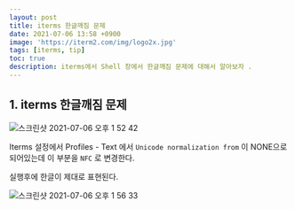 ```yaml
---
layout: post
title: iterms 한글깨짐 문제
date: 2021-07-06 13:58 +0900
image: 'https://iterm2.com/img/logo2x.jpg'
tags: [iterms, tip]
toc: true
description: iterms에서 Shell 창에서 한글깨짐 문제에 대해서 알아보자 .
---
```

## 1. iterms 한글깨짐 문제 


![스크린샷 2021-07-06 오후 1 52 42](https://user-images.githubusercontent.com/28615416/124544289-cb5d1080-de61-11eb-9a78-6d411202b929.png)

Iterms 설정에서 Profiles - Text 에서 `Unicode normalization from` 이 NONE으로 되어있는데 이 부분을 `NFC` 로 변경한다. 


실행후에 한글이 제대로 표현된다.

![스크린샷 2021-07-06 오후 1 56 33](https://user-images.githubusercontent.com/28615416/124544381-fba4af00-de61-11eb-87c9-ceb0ef7a5a49.png)